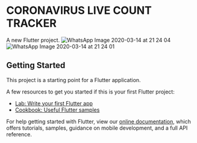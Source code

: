 # CORONAVIRUS LIVE COUNT TRACKER

A new Flutter project.
![WhatsApp Image 2020-03-14 at 21 24 04](https://user-images.githubusercontent.com/61597430/76685504-47629200-663a-11ea-87d8-22aef0cf5310.jpeg)
![WhatsApp Image 2020-03-14 at 21 24 01](https://user-images.githubusercontent.com/61597430/76685505-4893bf00-663a-11ea-9cb1-6996f059d549.jpeg)


## Getting Started

This project is a starting point for a Flutter application.

A few resources to get you started if this is your first Flutter project:

- [Lab: Write your first Flutter app](https://flutter.dev/docs/get-started/codelab)
- [Cookbook: Useful Flutter samples](https://flutter.dev/docs/cookbook)

For help getting started with Flutter, view our
[online documentation](https://flutter.dev/docs), which offers tutorials,
samples, guidance on mobile development, and a full API reference.
